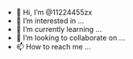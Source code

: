 - 👋 Hi, I’m @11224455zx
- 👀 I’m interested in ...
- 🌱 I’m currently learning ...
- 💞️ I’m looking to collaborate on ...
- 📫 How to reach me ...

<!---
11224455zx/11224455zx is a ✨ special ✨ repository because its `README.md` (this file) appears on your GitHub profile.
You can click the Preview link to take a look at your changes.
--->

